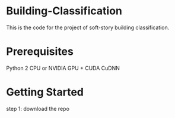 # Building-Classification
This is the code for the project of soft-story building classification.

# Prerequisites
Python 2
CPU or NVIDIA GPU + CUDA CuDNN

# Getting Started
step 1: download the repo
